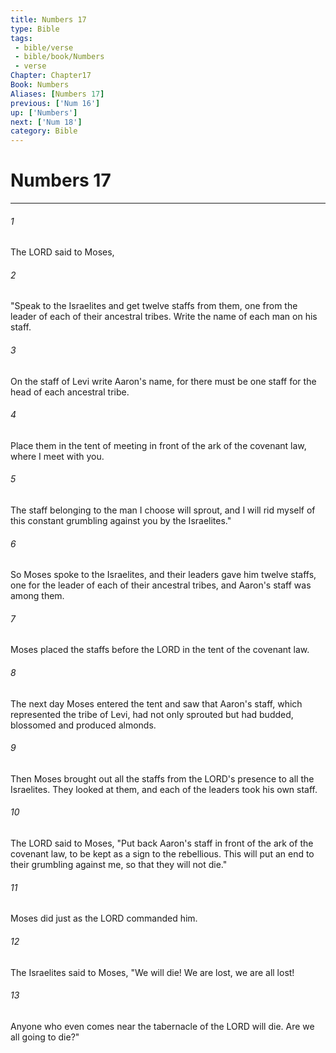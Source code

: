 ```yaml
---
title: Numbers 17
type: Bible
tags:
 - bible/verse
 - bible/book/Numbers
 - verse
Chapter: Chapter17
Book: Numbers
Aliases: [Numbers 17]
previous: ['Num 16']
up: ['Numbers']
next: ['Num 18']
category: Bible
---
```

# Numbers 17

***


###### 1 
The LORD said to Moses, 

###### 2 
"Speak to the Israelites and get twelve staffs from them, one from the leader of each of their ancestral tribes. Write the name of each man on his staff. 

###### 3 
On the staff of Levi write Aaron's name, for there must be one staff for the head of each ancestral tribe. 

###### 4 
Place them in the tent of meeting in front of the ark of the covenant law, where I meet with you. 

###### 5 
The staff belonging to the man I choose will sprout, and I will rid myself of this constant grumbling against you by the Israelites." 

###### 6 
So Moses spoke to the Israelites, and their leaders gave him twelve staffs, one for the leader of each of their ancestral tribes, and Aaron's staff was among them. 

###### 7 
Moses placed the staffs before the LORD in the tent of the covenant law. 

###### 8 
The next day Moses entered the tent and saw that Aaron's staff, which represented the tribe of Levi, had not only sprouted but had budded, blossomed and produced almonds. 

###### 9 
Then Moses brought out all the staffs from the LORD's presence to all the Israelites. They looked at them, and each of the leaders took his own staff. 

###### 10 
The LORD said to Moses, "Put back Aaron's staff in front of the ark of the covenant law, to be kept as a sign to the rebellious. This will put an end to their grumbling against me, so that they will not die." 

###### 11 
Moses did just as the LORD commanded him. 

###### 12 
The Israelites said to Moses, "We will die! We are lost, we are all lost! 

###### 13 
Anyone who even comes near the tabernacle of the LORD will die. Are we all going to die?" 
